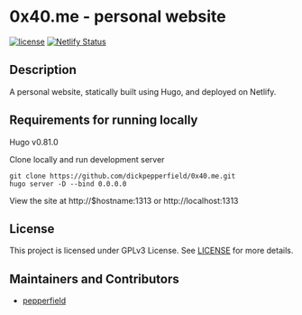 # 0x40.me - personal website

[![license](https://img.shields.io/badge/LICENSE-MIT-green)](https://github.com/dickpepperfield/0x40.me/master/LICENSE)
[![Netlify Status](https://api.netlify.com/api/v1/badges/db703b0a-5f72-408f-a1c5-9f596e04fa7b/deploy-status)](https://app.netlify.com/sites/0x40-me/deploys)

## Description

A personal website, statically built using Hugo, and deployed on Netlify.

## Requirements for running locally

Hugo v0.81.0

Clone locally and run development server
```
git clone https://github.com/dickpepperfield/0x40.me.git
hugo server -D --bind 0.0.0.0
```

View the site at http://$hostname:1313 or http://localhost:1313

## License

This project is licensed under GPLv3 License. See [LICENSE](/LICENSE) for more details.

## Maintainers and Contributors

- [pepperfield](https://github.com/dickpepperfield)

